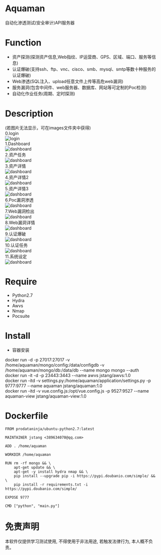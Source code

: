 # Aquaman

自动化渗透测试(安全审计)API服务器

# Function
- 资产探测(探测资产信息,Web指纹、IP运营商、GPS、区域、端口、服务等信息)
- 认证爆破(支持ssh、ftp、vnc、cisco、smb、mysql、smtp等数十种服务的认证爆破)
- Web渗透(SQL注入、upload任意文件上传等高危web漏洞)
- 服务漏洞(包含中间件、web服务器、数据库、网站等可定制的Poc检测)
- 自动化作业任务(周期、定时探测)

# Description
(若图片无法显示，可在images文件夹中获得)  
0.login  
![login](https://github.com/jstang9527/aquaman/tree/main/images/login.png)  
1.Dashboard  
![dashboard](https://github.com/jstang9527/aquaman/tree/main/images/dashboard.png)  
2.资产任务  
![dashboard](https://github.com/jstang9527/aquaman/tree/main/images/assets.png)  
3.资产详情  
![dashboard](https://github.com/jstang9527/aquaman/tree/main/images/asset1.png)  
4.资产详情2  
![dashboard](https://github.com/jstang9527/aquaman/tree/main/images/asset2.png)  
5.资产详情3  
![dashboard](https://github.com/jstang9527/aquaman/tree/main/images/asset3.png)  
6.Poc漏洞渗透  
![dashboard](https://github.com/jstang9527/aquaman/tree/main/images/poc.png)  
7.Web漏洞检出  
![dashboard](https://github.com/jstang9527/aquaman/tree/main/images/webs.png)  
8.Web漏洞详情  
![dashboard](https://github.com/jstang9527/aquaman/tree/main/images/web.png)  
9.认证爆破  
![dashboard](https://github.com/jstang9527/aquaman/tree/main/images/authtest.png)  
10.认证任务  
![dashboard](https://github.com/jstang9527/aquaman/tree/main/images/authtest2.png)  
11.系统设定  
![dashboard](https://github.com/jstang9527/aquaman/tree/main/images/sys.png)  


# Require
- Python2.7
- Hydra
- Awvs
- Nmap
- Pocsuite


# Install
- 容器安装  

docker run -d -p 27017:27017 -v /home/aquaman/mongo/config:/data/configdb -v /home/aquaman/mongo/db:/data/db --name mongo mongo --auth  
docker run -it -d -p 23443:3443 --name awvs jstang/awvs:1.0  
docker run -itd -v settings.py:/home/aquaman/application/settings.py -p 9777:9777 --name aquaman jstang/aquaman:1.0  
docker run -itd -v vue.config.js:/opt/vue.config.js -p 9527:9527 --name aquaman-view jstang/aquaman-view:1.0  

# Dockerfile
```shell
FROM prodataninja/ubuntu-python2.7:latest

MAINTAINER jstang <389634070@qq.com>

ADD . /home/aquaman

WORKDIR /home/aquaman

RUN rm -rf mongo && \
    apt-get update && \
    apt-get -y install hydra nmap && \
    pip install --upgrade pip -i https://pypi.doubanio.com/simple/ && \
    pip install -r requirements.txt -i https://pypi.doubanio.com/simple/

EXPOSE 9777

CMD ["python", "main.py"]
```

# 免责声明
本软件仅提供学习测试使用, 不得使用于非法用途, 若触发法律行为, 本人概不负责。
